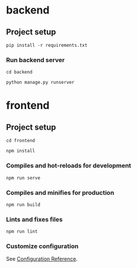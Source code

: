 # backend

## Project setup
```
pip install -r requirements.txt
```

### Run backend server
```
cd backend

python manage.py runserver
```

# frontend

## Project setup
```
cd frontend

npm install
```

### Compiles and hot-reloads for development
```
npm run serve
```

### Compiles and minifies for production
```
npm run build
```

### Lints and fixes files
```
npm run lint
```

### Customize configuration
See [Configuration Reference](https://cli.vuejs.org/config/).
